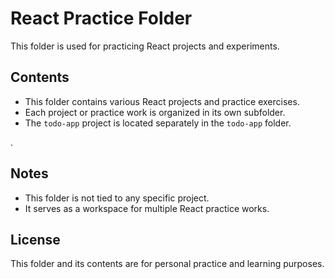 # React Practice Folder

This folder is used for practicing React projects and experiments.

## Contents

- This folder contains various React projects and practice exercises.
- Each project or practice work is organized in its own subfolder.
- The `todo-app` project is located separately in the `todo-app` folder.

.

## Notes

- This folder is not tied to any specific project.
- It serves as a workspace for multiple React practice works.

## License

This folder and its contents are for personal practice and learning purposes.
